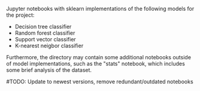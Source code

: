 Jupyter notebooks with sklearn implementations of the following models for the project:
- Decision tree classifier
- Random forest classifier
- Support vector classifier
- K-nearest neigbor classifier

Furthermore, the directory may contain some additional notebooks outside of model implementations, such as the "stats" notebook, which includes some brief analysis of the dataset. 

#TODO: Update to newest versions, remove redundant/outdated notebooks
